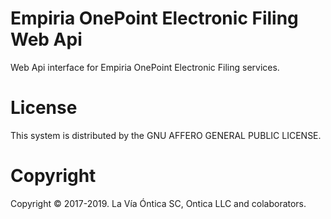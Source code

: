 ﻿# Empiria OnePoint Electronic Filing Web Api

Web Api interface for Empiria OnePoint Electronic Filing services.

# License

This system is distributed by the GNU AFFERO GENERAL PUBLIC LICENSE.

# Copyright

Copyright © 2017-2019. La Vía Óntica SC, Ontica LLC and colaborators.
